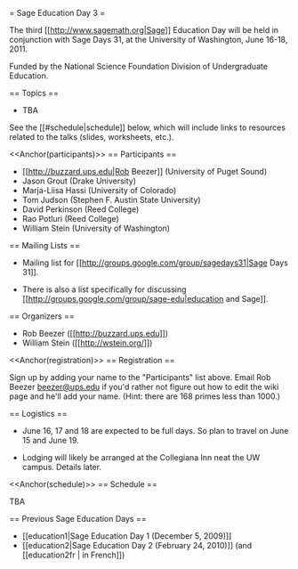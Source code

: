= Sage Education Day 3 =

The third [[http://www.sagemath.org|Sage]] Education Day will be held in conjunction with Sage Days 31, at the University of Washington, June 16-18, 2011.

Funded by the National Science Foundation Division of Undergraduate Education.

== Topics ==

 * TBA

See the [[#schedule|schedule]] below, which will include links to resources related to the talks (slides, worksheets, etc.).

<<Anchor(participants)>>
== Participants ==

 * [[http://buzzard.ups.edu|Rob Beezer]] (University of Puget Sound)
 * Jason Grout (Drake University)
 * Marja-Liisa Hassi (University of Colorado)
 * Tom Judson (Stephen F. Austin State University)
 * David Perkinson (Reed College)
 * Rao Potluri (Reed College)
 * William Stein (University of Washington)

== Mailing Lists ==

 * Mailing list for [[http://groups.google.com/group/sagedays31|Sage Days 31]].

 * There is also a list specifically for discussing [[http://groups.google.com/group/sage-edu|education and Sage]].

== Organizers ==

 * Rob Beezer ([[http://buzzard.ups.edu]])
 * William Stein ([[http://wstein.org/]])

<<Anchor(registration)>>
== Registration ==

Sign up by adding your name to the "Participants" list above.  Email Rob Beezer <beezer@ups.edu> if you'd rather not figure out how to edit the wiki page and he'll add your name.  (Hint: there are 168 primes less than 1000.)

== Logistics ==

 * June 16, 17 and 18 are expected to be full days.  So plan to travel on June 15 and June 19.

 * Lodging will likely be arranged at the Collegiana Inn neat the UW campus.  Details later.

<<Anchor(schedule)>>
== Schedule ==

TBA

== Previous Sage Education Days ==

 * [[education1|Sage Education Day 1 (December 5, 2009)]]
 * [[education2|Sage Education Day 2 (February 24, 2010)]] (and [[education2fr | in French]])

